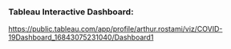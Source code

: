 ### Tableau Interactive Dashboard:
https://public.tableau.com/app/profile/arthur.rostami/viz/COVID-19Dashboard_16843075231040/Dashboard1
